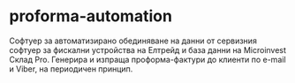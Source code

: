 # proforma-automation
Софтуер за автоматизирано обединяване на данни от сервизния софтуер за фискални устройства на Елтрейд и база данни на Microinvest Склад Pro. Генерира и изпраща проформа-фактури до клиенти по e-mail и Viber, на периодичен принцип.
